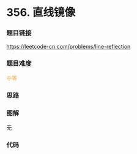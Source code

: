 # 356. 直线镜像

### 题目链接

https://leetcode-cn.com/problems/line-reflection

### 题目难度

<font color=#F0AD4E>中等</font>

### 思路



### 图解

无

### 代码

```python
```